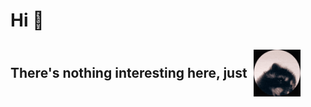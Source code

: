 # Hi 👋

<h2 style="display: flex; align-items: center;">
<span>There's nothing interesting here, just &nbsp;</span>
<img src="resources/raccoon-dance.gif" alt="raccoon dance" width=75 height=75>
</h2>


<!--
**Er-valer/Er-valer** is a ✨ _special_ ✨ repository because its `README.md` (this file) appears on your GitHub profile.

Here are some ideas to get you started:

- 🔭 I’m currently working on ...
- 🌱 I’m currently learning ...
- 👯 I’m looking to collaborate on ...
- 🤔 I’m looking for help with ...
- 💬 Ask me about ...
- 📫 How to reach me: ...
- 😄 Pronouns: ...
- ⚡ Fun fact: ...
-->
